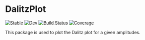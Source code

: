# DalitzPlot

[![Stable](https://img.shields.io/badge/docs-stable-blue.svg)](https://gridap.github.io/DalitzPlot.jl/stable/)
[![Dev](https://img.shields.io/badge/docs-dev-blue.svg)](https://gridap.github.io/DalitzPlot.jl/dev/)
[![Build Status](https://github.com/gridap/DalitzPlot.jl/actions/workflows/CI.yml/badge.svg?branch=main)](https://github.com/gridap/DalitzPlot.jl/actions/workflows/CI.yml?query=branch%3Amain)
[![Coverage](https://codecov.io/gh/gridap/DalitzPlot.jl/branch/main/graph/badge.svg)](https://codecov.io/gh/gridap/DalitzPlot.jl)

This package is used to plot the Dalitz plot for a given amplitudes.
